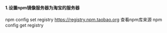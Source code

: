 #### 1.设置npm镜像服务器为淘宝的服务器
npm config set registry https://registry.npm.taobao.org
查看npm库来源
npm config get registry 

